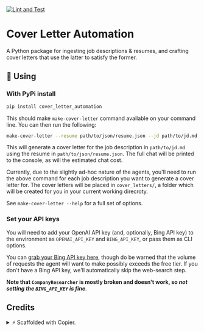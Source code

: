 [![Lint and Test](https://github.com/shippy/cover_letter_automation/actions/workflows/test.yml/badge.svg)](https://github.com/shippy/cover_letter_automation/actions)

# Cover Letter Automation

A Python package for ingesting job descriptions & resumes, and crafting cover letters that use the
latter to satisfy the former.

## 🚀 Using

### With PyPi install

```bash
pip install cover_letter_automation
```

This should make `make-cover-letter` command available on your command line. You can then run the
following:

```bash
make-cover-letter --resume path/to/json/resume.json --jd path/to/jd.md
```

This will generate a cover letter for the job description in `path/to/jd.md` using the resume in 
`path/to/json/resume.json`. The full chat will be printed to the console, as will the estimated chat
cost.

Currently, due to the slightly ad-hoc nature of the agents, you'll need to run the above command for
each job description you want to generate a cover letter for. The cover letters will be placed in
`cover_letters/`, a folder which will be created for you in your current working direcroty.

See `make-cover-letter --help` for a full set of options.

### Set your API keys

You will need to add your OpenAI API key (and, optionally, Bing API key) to the environment as
`OPENAI_API_KEY` and `BING_API_KEY`, or pass them as CLI options.

You can [grab your Bing API key here](https://www.microsoft.com/en-us/bing/apis/bing-web-search-api), 
though do be warned that the volume of requests the agent will want to make possibly exceeds the free
tier. If you don't have a Bing API key, we'll automatically skip the web-search step.

**Note that `CompanyResearcher` is  mostly broken and doesn't work, so _not setting the `BING_API_KEY` is fine_**.



## Credits

<details>
<summary>️⚡️ Scaffolded with Copier.</summary>

See [Poetry Copier](https://github.com/lukin0110/poetry-copier/).

🛠️ [Open an issue](https://github.com/lukin0110/poetry-copier/issues/new) if you have any questions or suggestions.

See how to develop with [PyCharm or any other IDE](https://github.com/lukin0110/poetry-copier/tree/main/docs/ide.md).
</details>